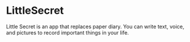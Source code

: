 # LittleSecret
Little Secret is an app that replaces paper diary. You can write text, voice, and pictures to record important things in your life.
